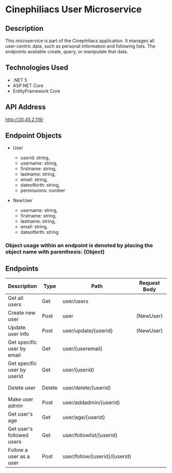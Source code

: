 # Cinephiliacs User Microservice

## Description
This microservice is part of the Cinephiliacs application. It manages all user-centric data, such as personal information and following lists. The endpoints available create, query, or manipulate that data.

## Technologies Used
* .NET 5
* ASP.NET Core
* EntityFramework Core

## API Address
http://20.45.2.119/
## Endpoint Objects
* User
  * userid: string,
  * username: string,
  * firstname: string,
  * lastname: string,
  * email: string,
  * dateofbirth: string,
  * permissions: number

* NewUser
  * username: string,
  * firstname: string,
  * lastname: string,
  * email: string,
  * dateofbirth: string

### Object usage within an endpoint is denoted by placing the object name with parenthesis: (Object)
## Endpoints
| Description                | Type   | Path                          | Request Body | Returned | Comments   |
|----------------------------|--------|-------------------------------|--------------|----------|------------|
| Get all users              | Get    | user/users                    |              | (User)   |            |
| Create new user            | Post   | user                          | (NewUser)    |          |            |
| Update user info           | Post   | user/update/{userid}          | (NewUser)    |          |            |
| Get specific user by email | Get    | user/{useremail}              |              | (User)   |            |
| Get specific user by userid| Get    | user/{userid}                 |              | (User)   |            |
| Delete user                | Delete | user/delete/{userid}          |              |          | Admin Only |
| Make user admin            | Post   | user/addadmin/{userid}        |              |          | Admin Only |
| Get user's age             | Get    | user/age/{userid}             |              | number   |            |
| Get user's followed users  | Get    | user/followlist/{userid}      |              | string[] |            |
| Follow a user as a user    | Post   | user/follow/{userid}/{userid} |              |          |            |
